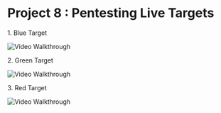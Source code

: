# Project 8 : Pentesting Live Targets

1\. Blue Target

<img src='http://i.imgur.com/2SZ8adi.gif' title='Video Walkthrough' width='' alt='Video Walkthrough' />




2\. Green Target

<img src='http://i.imgur.com/PYuENI8.gif' title='Video Walkthrough' width='' alt='Video Walkthrough' />

3\. Red Target

<img src='http://i.imgur.com/FcCdCMM.gif' title='Video Walkthrough' width='' alt='Video Walkthrough' />

